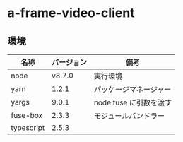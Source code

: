 # a-frame-video-client

## 環境

|名称|バージョン|備考|
|---|---|---|
|node|v8.7.0|実行環境|
|yarn|1.2.1|パッケージマネージャー|
|yargs|9.0.1|node fuse に引数を渡す|
|fuse-box|2.3.3|モジュールバンドラー|
|typescript|2.5.3||